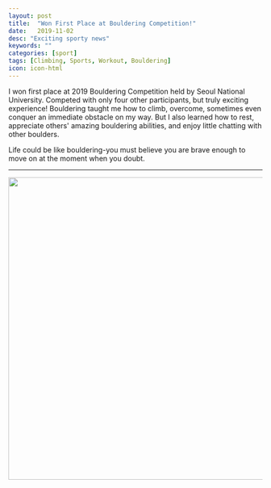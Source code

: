 ```yaml
---
layout: post
title:  "Won First Place at Bouldering Competition!"
date:   2019-11-02
desc: "Exciting sporty news"
keywords: ""
categories: [sport]
tags: [Climbing, Sports, Workout, Bouldering]
icon: icon-html
---
```

I won first place at 2019 Bouldering Competition held by Seoul National University.
Competed with only four other participants, but truly exciting experience!
Bouldering taught me how to climb, overcome, sometimes even conquer an immediate obstacle on my way. But I also learned how to rest, appreciate others' amazing bouldering abilities, and enjoy little chatting with other boulders. 

Life could be like bouldering-you must believe you are brave enough to move on at the moment when you doubt.

---
<p align="center">
  <img width="600" heigth="400" src="https://user-images.githubusercontent.com/44596787/68458838-10710f80-0247-11ea-96dc-dc0e0331bb43.jpeg">
</p>